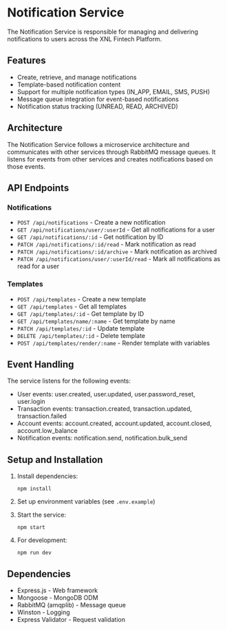 # Notification Service

The Notification Service is responsible for managing and delivering notifications to users across the XNL Fintech Platform.

## Features

- Create, retrieve, and manage notifications
- Template-based notification content
- Support for multiple notification types (IN_APP, EMAIL, SMS, PUSH)
- Message queue integration for event-based notifications
- Notification status tracking (UNREAD, READ, ARCHIVED)

## Architecture

The Notification Service follows a microservice architecture and communicates with other services through RabbitMQ message queues. It listens for events from other services and creates notifications based on those events.

## API Endpoints

### Notifications

- `POST /api/notifications` - Create a new notification
- `GET /api/notifications/user/:userId` - Get all notifications for a user
- `GET /api/notifications/:id` - Get notification by ID
- `PATCH /api/notifications/:id/read` - Mark notification as read
- `PATCH /api/notifications/:id/archive` - Mark notification as archived
- `PATCH /api/notifications/user/:userId/read` - Mark all notifications as read for a user

### Templates

- `POST /api/templates` - Create a new template
- `GET /api/templates` - Get all templates
- `GET /api/templates/:id` - Get template by ID
- `GET /api/templates/name/:name` - Get template by name
- `PATCH /api/templates/:id` - Update template
- `DELETE /api/templates/:id` - Delete template
- `POST /api/templates/render/:name` - Render template with variables

## Event Handling

The service listens for the following events:

- User events: user.created, user.updated, user.password_reset, user.login
- Transaction events: transaction.created, transaction.updated, transaction.failed
- Account events: account.created, account.updated, account.closed, account.low_balance
- Notification events: notification.send, notification.bulk_send

## Setup and Installation

1. Install dependencies:
   ```
   npm install
   ```

2. Set up environment variables (see `.env.example`)

3. Start the service:
   ```
   npm start
   ```

4. For development:
   ```
   npm run dev
   ```

## Dependencies

- Express.js - Web framework
- Mongoose - MongoDB ODM
- RabbitMQ (amqplib) - Message queue
- Winston - Logging
- Express Validator - Request validation 